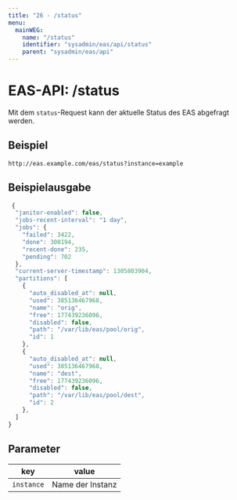 ```yaml
---
title: "26 - /status"
menu:
  mainWEG:
    name: "/status"
    identifier: "sysadmin/eas/api/status"
    parent: "sysadmin/eas/api"
---
```

#  EAS-API: /status

Mit dem `status`-Request kann der aktuelle Status des EAS abgefragt werden.

##  Beispiel

```url
http://eas.example.com/eas/status?instance=example
```


##  Beispielausgabe

```javascript
 {
  "janitor-enabled": false,
  "jobs-recent-interval": "1 day",
  "jobs": {
    "failed": 3422,
    "done": 300194,
    "recent-done": 235,
    "pending": 702
  },
  "current-server-timestamp": 1305803904,
  "partitions": [
    {
      "auto_disabled_at": null,
      "used": 385136467968,
      "name": "orig",
      "free": 177439236096,
      "disabled": false,
      "path": "/var/lib/eas/pool/orig",
      "id": 1
    },
    {
      "auto_disabled_at": null,
      "used": 385136467968,
      "name": "dest",
      "free": 177439236096,
      "disabled": false,
      "path": "/var/lib/eas/pool/dest",
      "id": 2
    },
  ]
}
```

##  Parameter


|key|value|
|---|---|
|`instance`          |Name der Instanz|




